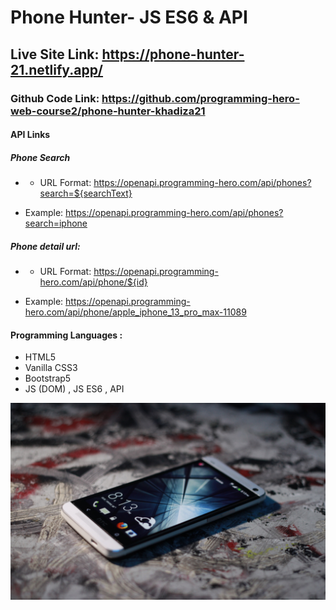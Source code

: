 # Phone Hunter- JS ES6 & API

## Live Site Link: https://phone-hunter-21.netlify.app/

### Github Code Link: https://github.com/programming-hero-web-course2/phone-hunter-khadiza21

#### API Links

##### Phone Search

- - URL Format: https://openapi.programming-hero.com/api/phones?search=${searchText}

- Example: https://openapi.programming-hero.com/api/phones?search=iphone

##### Phone detail url:

- - URL Format: https://openapi.programming-hero.com/api/phone/${id}

- Example: https://openapi.programming-hero.com/api/phone/apple_iphone_13_pro_max-11089

#### Programming Languages :

- HTML5
- Vanilla CSS3
- Bootstrap5
- JS (DOM) , JS ES6 , API

<img src="images/451001.jpg" alt="phone-hunter">
